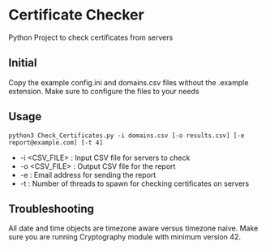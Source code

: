 # Certificate Checker
Python Project to check certificates from servers
## Initial
Copy the example config.ini and domains.csv files without the .example extension. Make sure to configure the files to your needs
## Usage
    python3 Check_Certificates.py -i domains.csv [-o results.csv] [-e report@example.com] [-t 4]

* -i <CSV_FILE> : Input CSV file for servers to check
* -o <CSV_FILE> : Output CSV file for the report
* -e <EMAIL> : Email address for sending the report
* -t <INTEGER> : Number of threads to spawn for checking certificates on servers
## Troubleshooting
All date and time objects are timezone aware versus timezone naive. Make sure you are running Cryptography module with minimum version 42.
